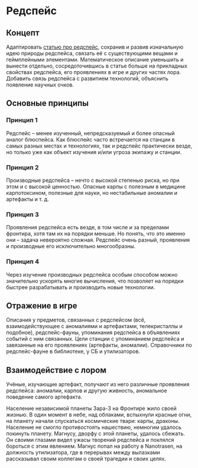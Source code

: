 # Редспейс
## Концепт
Адаптировать [статью про редспейс](https://station14.ru/wiki/%D0%A0%D0%B5%D0%B4%D1%81%D0%BF%D0%B5%D0%B9%D1%81), сохранив и развив изначальную идею природы редспейса, связать её с существующими вещами и геймплейными элементами. Математическое описание уменьшить и вынести отдельно, сосредоточившись в статье больше на прикладных свойствах редспейса, его проявлениях в игре и других частях лора. Добавить связь редспейса с развитием технологий, объяснить появление научных очков.

## Основные принципы
### Принцип 1
Редспейс – менее изученный, непредсказуемый и более опасный аналог блюспейса. Как блюспейс часто встречается на станции в самых разных местах и технологиях, так и редспейс практически везде, но только уже как объект изучения и/или угроза экипажу и станции.

### Принцип 2
Производные редспейса – нечто с высокой степенью риска, но при этом и с высокой ценностью. Опасные карпы с полезным в медицине карпотоксином, полезные для науки, но нестабильные аномалии и артефакты и т. д.

### Принцип 3
Проявления редспейса есть везде, в том числе и за пределами фронтира, хотя там их на порядки меньше. Но понять, что это именно они – задача невероятно сложная. Редспейс очень разный, проявления и производные его исключительно многообразны.

### Принцип 4
Через изучение производных редспейса особым способом можно значительно ускорять многие вычисления, что позволяет на порядки быстрее разрабатывать и производить новые технологии.

## Отражение в игре
Описания у предметов, связанных с редспейсом (всё, взаимодействующее с аномалиями и артефактами, телекристаллы и подобное), редспейс-фауны, упоминания редспейса в объявлениях событий с ним связанных. Цели станции с упоминанием редспейса и завязанные на его проявлениях (артефакты, аномалии). Справочники по редспейс-фауне в библиотеке, у СБ и утилизаторов.

## Взаимодействие с лором
Учёные, изучающие артефакт, получают из него различные проявления редспейса: аномалии, карпов и другую живность, аномальное поведение самого артефакта.

Население независимой планеты Зара-3 на Фронтире жило своей жизнью. В один момент в небе, над облаками, вспыхнули красные огни, на планету начали спускаться космические твари: карпы, драконы. Население не смогло противостоять нашествию, немногим удалось покинуть планету. Магнусу, дворфу с этой планеты, удалось сбежать. Он своими глазами видел ужасы творений редспейса и поклялся бороться с этим явлением. Магнус попал на работу в Nanotrasen, на должность утилизатора, где в перерывах между вылазками рассказывал своим коллегам о своей трагедии и своих целях.
